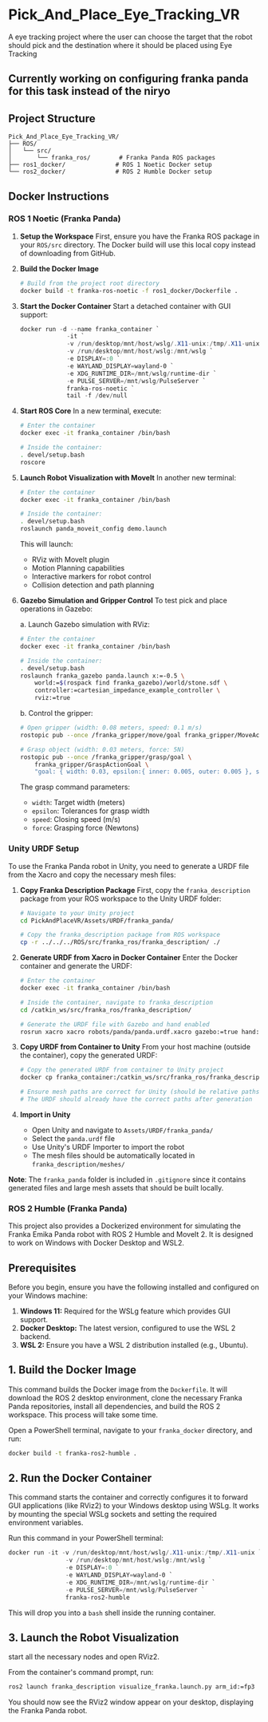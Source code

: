 # Pick_And_Place_Eye_Tracking_VR
A eye tracking project where the user can choose the target that the robot should pick and the destination where it should be placed using Eye Tracking

## Currently working on configuring franka panda for this task instead of the niryo

## Project Structure

```
Pick_And_Place_Eye_Tracking_VR/
├── ROS/
│   └── src/
│       └── franka_ros/        # Franka Panda ROS packages
├── ros1_docker/              # ROS 1 Noetic Docker setup
└── ros2_docker/              # ROS 2 Humble Docker setup
```

## Docker Instructions

### ROS 1 Noetic (Franka Panda)

1. **Setup the Workspace**
   First, ensure you have the Franka ROS package in your `ROS/src` directory. The Docker build will use this local copy instead of downloading from GitHub.

2. **Build the Docker Image**
   ```bash
   # Build from the project root directory
   docker build -t franka-ros-noetic -f ros1_docker/Dockerfile .
   ```

3. **Start the Docker Container**
   Start a detached container with GUI support:
   ```powershell
   docker run -d --name franka_container `
                -it `
                -v /run/desktop/mnt/host/wslg/.X11-unix:/tmp/.X11-unix `
                -v /run/desktop/mnt/host/wslg:/mnt/wslg `
                -e DISPLAY=:0 `
                -e WAYLAND_DISPLAY=wayland-0 `
                -e XDG_RUNTIME_DIR=/mnt/wslg/runtime-dir `
                -e PULSE_SERVER=/mnt/wslg/PulseServer `
                franka-ros-noetic `
                tail -f /dev/null
   ```

4. **Start ROS Core**
   In a new terminal, execute:
   ```bash
   # Enter the container
   docker exec -it franka_container /bin/bash

   # Inside the container:
   . devel/setup.bash
   roscore
   ```

5. **Launch Robot Visualization with MoveIt**
   In another new terminal:
   ```bash
   # Enter the container
   docker exec -it franka_container /bin/bash

   # Inside the container:
   . devel/setup.bash
   roslaunch panda_moveit_config demo.launch
   ```

   This will launch:
   - RViz with MoveIt plugin
   - Motion Planning capabilities
   - Interactive markers for robot control
   - Collision detection and path planning

6. **Gazebo Simulation and Gripper Control**
   To test pick and place operations in Gazebo:

   a. Launch Gazebo simulation with RViz:
   ```bash
   # Enter the container
   docker exec -it franka_container /bin/bash

   # Inside the container:
   . devel/setup.bash
   roslaunch franka_gazebo panda.launch x:=-0.5 \
       world:=$(rospack find franka_gazebo)/world/stone.sdf \
       controller:=cartesian_impedance_example_controller \
       rviz:=true
   ```

   b. Control the gripper:
   ```bash
   # Open gripper (width: 0.08 meters, speed: 0.1 m/s)
   rostopic pub --once /franka_gripper/move/goal franka_gripper/MoveActionGoal "goal: { width: 0.08, speed: 0.1 }"

   # Grasp object (width: 0.03 meters, force: 5N)
   rostopic pub --once /franka_gripper/grasp/goal \
       franka_gripper/GraspActionGoal \
       "goal: { width: 0.03, epsilon:{ inner: 0.005, outer: 0.005 }, speed: 0.1, force: 5.0}"
   ```

   The grasp command parameters:
   - `width`: Target width (meters)
   - `epsilon`: Tolerances for grasp width
   - `speed`: Closing speed (m/s)
   - `force`: Grasping force (Newtons)

### Unity URDF Setup

To use the Franka Panda robot in Unity, you need to generate a URDF file from the Xacro and copy the necessary mesh files:

1. **Copy Franka Description Package**
   First, copy the `franka_description` package from your ROS workspace to the Unity URDF folder:
   ```bash
   # Navigate to your Unity project
   cd PickAndPlaceVR/Assets/URDF/franka_panda/
   
   # Copy the franka_description package from ROS workspace
   cp -r ../../../ROS/src/franka_ros/franka_description/ ./
   ```

2. **Generate URDF from Xacro in Docker Container**
   Enter the Docker container and generate the URDF:
   ```bash
   # Enter the container
   docker exec -it franka_container /bin/bash

   # Inside the container, navigate to franka_description
   cd /catkin_ws/src/franka_ros/franka_description/

   # Generate the URDF file with Gazebo and hand enabled
   rosrun xacro xacro robots/panda/panda.urdf.xacro gazebo:=true hand:=true > panda.urdf
   ```

3. **Copy URDF from Container to Unity**
   From your host machine (outside the container), copy the generated URDF:
   ```bash
   # Copy the generated URDF from container to Unity project
   docker cp franka_container:/catkin_ws/src/franka_ros/franka_description/panda.urdf ./PickAndPlaceVR/Assets/URDF/franka_panda/

   # Ensure mesh paths are correct for Unity (should be relative paths like franka_description/meshes/...)
   # The URDF should already have the correct paths after generation
   ```

4. **Import in Unity**
   - Open Unity and navigate to `Assets/URDF/franka_panda/`
   - Select the `panda.urdf` file
   - Use Unity's URDF Importer to import the robot
   - The mesh files should be automatically located in `franka_description/meshes/`

**Note**: The `franka_panda` folder is included in `.gitignore` since it contains generated files and large mesh assets that should be built locally.

### ROS 2 Humble (Franka Panda)

This project also provides a Dockerized environment for simulating the Franka Emika Panda robot with ROS 2 Humble and MoveIt 2. It is designed to work on Windows with Docker Desktop and WSL2.

## Prerequisites

Before you begin, ensure you have the following installed and configured on your Windows machine:

1.  **Windows 11:** Required for the WSLg feature which provides GUI support.
2.  **Docker Desktop:** The latest version, configured to use the WSL 2 backend.
3.  **WSL 2:** Ensure you have a WSL 2 distribution installed (e.g., Ubuntu).

## 1. Build the Docker Image

This command builds the Docker image from the `Dockerfile`. It will download the ROS 2 desktop environment, clone the necessary Franka Panda repositories, install all dependencies, and build the ROS 2 workspace. This process will take some time.

Open a PowerShell terminal, navigate to your `franka_docker` directory, and run:

```bash
docker build -t franka-ros2-humble .
```

## 2. Run the Docker Container

This command starts the container and correctly configures it to forward GUI applications (like RViz2) to your Windows desktop using WSLg. It works by mounting the special WSLg sockets and setting the required environment variables.

Run this command in your PowerShell terminal:

```powershell
docker run -it -v /run/desktop/mnt/host/wslg/.X11-unix:/tmp/.X11-unix `
                -v /run/desktop/mnt/host/wslg:/mnt/wslg `
                -e DISPLAY=:0 `
                -e WAYLAND_DISPLAY=wayland-0 `
                -e XDG_RUNTIME_DIR=/mnt/wslg/runtime-dir `
                -e PULSE_SERVER=/mnt/wslg/PulseServer `
                franka-ros2-humble
```
This will drop you into a `bash` shell inside the running container.

## 3. Launch the Robot Visualization

start all the necessary nodes and open RViz2.

From the container's command prompt, run:

```bash
ros2 launch franka_description visualize_franka.launch.py arm_id:=fp3
```
You should now see the RViz2 window appear on your desktop, displaying the Franka Panda robot.
